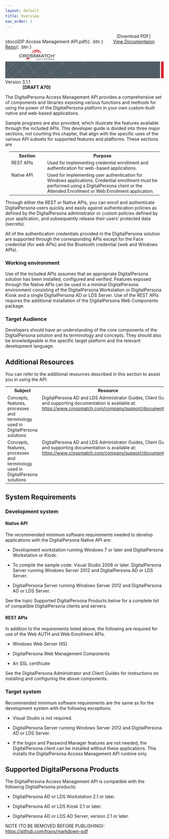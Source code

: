 ```yaml
---
layout: default
title: Overview
nav_order: 1
---
```


&nbsp; &nbsp; &nbsp; &nbsp; &nbsp; &nbsp; &nbsp; &nbsp; &nbsp; &nbsp; &nbsp; &nbsp; &nbsp; &nbsp; &nbsp; &nbsp; &nbsp; &nbsp; &nbsp; &nbsp; &nbsp; &nbsp; &nbsp; &nbsp; &nbsp; &nbsp; &nbsp; &nbsp; &nbsp; &nbsp; &nbsp; &nbsp; &nbsp; &nbsp; &nbsp; &nbsp; &nbsp; &nbsp; &nbsp; &nbsp; &nbsp; &nbsp; &nbsp; &nbsp; &nbsp; [Download PDF](docs\DP Access Management API.pdf){: .btn }&nbsp; &nbsp; &nbsp; &nbsp; [View Documentaion Repo](https://github.com/LenHodgeman/DP-Access-Management-API){: .btn }  
![](docs/assets/markdown-img-paste-20190526134628192.png)
Version 3.1.1 &nbsp; &nbsp; &nbsp; &nbsp; &nbsp; &nbsp;
&nbsp; &nbsp; &nbsp; &nbsp; &nbsp; &nbsp; &nbsp; &nbsp;
&nbsp; &nbsp; &nbsp; &nbsp; &nbsp; &nbsp; &nbsp; &nbsp;
&nbsp; &nbsp; &nbsp; &nbsp; &nbsp; &nbsp; &nbsp; &nbsp;
&nbsp; &nbsp; &nbsp; &nbsp; &nbsp; &nbsp; &nbsp; &nbsp;
&nbsp; &nbsp; &nbsp; &nbsp; &nbsp; &nbsp; &nbsp; &nbsp;
&nbsp; &nbsp; &nbsp; &nbsp; &nbsp; &nbsp; &nbsp; &nbsp;
&nbsp; &nbsp; &nbsp; &nbsp; &nbsp; &nbsp; **[DRAFT A70]**

The DigitalPersona Access Management API provides a comprehensive set of components and libraries exposing various functions and methods for using the power of the DigitalPersona platform in your own custom-built native and web-based applications.  

Sample programs are also provided, which illustrate the features available through the included APIs.
This developer guide is divided into three major sections, not counting this chapter, that align with the specific uses of the various API subsets for supported features and platforms. These sections are

<table style="width:95%;margin-left:auto;margin-right:auto;">
  <tr>
    <th style="width:100px">Section</th>
    <th>Purpose</th>
  </tr>
  <tr>
    <td valign="top" >REST APIs</td>
    <td>Used for implementing credential enrollment and authentication for web-based applications.</td>
  </tr>
  <tr>
    <td  valign="top">Native API</td>
    <td> Used for implementing user authentication for Windows applications. Credential enrollment must be performed using a DigitalPersona client or the Attended Enrollment or Web Enrollment application.</td>
  </tr>
</table>


Through either the REST or Native APIs, you can enroll and authenticate DigitalPersona users quickly and easily against authentication policies as defined by the DigitalPersona administrator or custom policies defined by your application, and subsequently release their users’ protected data (secrets).

All of the authentication credentials provided in the DigitalPersona solution are supported through the corresponding APIs except for the Face credential (for web APIs) and the Bluetooth credential (web and Windows APIs).

### Working environment
Use of the included APIs assumes that an appropriate DigitalPersona solution has been installed, configured and verified. Features exposed through the Native APIs can be used in a minimal DigitalPersona environment consisting of the DigitalPersona Workstation or DigitalPersona Kiosk and a single DigitalPersona AD or LDS Server. Use of the REST APIs requires the additional installation of the DigitalPersona Web Components package.

### Target Audience
Developers should have an understanding of the core components of the DigitalPersona solution and its terminology and concepts. They should also be knowledgeable in the specific target platform and the relevant development language.

## Additional Resources
You can refer to the additional resources described in this section to assist you in using the API.  

<table style="width:100%;margin-left:auto;margin-right:auto;">
  <tr>
    <th style="width:50%">Subject</th>
    <th>Resource</th>
  </tr>
  <tr>
    <td valign="top" >Concepts, features, processes and terminology used in DigitalPersona solutions</td>
    <td valign="top">DigitalPersona AD and LDS Administrator Guides, Client Guide and supporting documentation is available at: <A HREF="https://www.crossmatch.com/company/support/documentation">https://www.crossmatch.com/company/support/documentation </A></td>
  </tr>
  <tr>
    <td valign="top">Concepts, features, processes and terminology used in DigitalPersona solutions</td>
    <td valign="top">DigitalPersona AD and LDS Administrator Guides, Client Guide and supporting documentation is available at: <A HREF="https://www.crossmatch.com/company/support/documentation">https://www.crossmatch.com/company/support/documentation</A></td>
  </tr>
</table>

## System Requirements
### Development system
#### Native API
The recommended minimum software requirements needed to develop applications with the DigitalPersona Native API are:
* Development workstation running Windows 7 or later and DigitalPersona Workstation or Kiosk.

* To compile the sample code: Visual Studio 2008 or later.
DigitalPersona Server running Windows Server 2012 and DigitalPersona AD or LDS Server.

* DigitalPersona Server running Windows Server 2012 and DigitalPersona AD or LDS Server.

See the topic Supported DigitalPersona Products below for a complete list of compatible DigitalPersona clients and servers.

#### REST APIs
In addition to the requirements listed above, the following are required for use of the Web AUTH and Web Enrollment APIs.

* Windows Web Server (IIS)

* DigitalPersona Web Management Components

* An SSL certificate

See the DigitalPersona Administrator and Client Guides for instructions on installing and configuring the above components.

### Target system

Recommended minimum software requirements are the same as for the development system with the following exceptions:

* Visual Studio is not required.

* DigitalPersona Server running Windows Server 2012 and DigitalPersona AD or LDS Server.

* If the logon and Password Manager features are not needed, the DigitalPersona client can be installed without these applications. This installs the DigitalPersona Access Management API runtime only.

## Supported DigitalPersona Products

The DigitalPersona Access Management API is compatible with the following DigitalPersona products:

* DigitalPersona AD or LDS Workstation 2.1 or later.

* DigitalPersona AD or LDS Kiosk 2.1 or later.

* DigitalPersona AD or LDS AD Server, version 2.1 or later.

NOTE (TO BE REMOVED BEFORE PUBLISHING): https://github.com/travs/markdown-pdf
